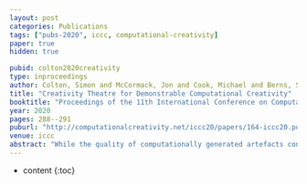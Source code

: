 ```yaml
---
layout: post
categories: Publications
tags: ["pubs-2020", iccc, computational-creativity]
paper: true
hidden: true

pubid: colton2020creativity
type: inproceedings
author: Colton, Simon and McCormack, Jon and Cook, Michael and Berns, Sebastian
title: "Creativity Theatre for Demonstrable Computational Creativity"
booktitle: "Proceedings of the 11th International Conference on Computational Creativity (ICCC’20)"
year: 2020
pages: 288--291
puburl: "http://computationalcreativity.net/iccc20/papers/164-iccc20.pdf"
venue: iccc
abstract: "While the quality of computationally generated artefacts continues to improve, some people still find it difficult to accept software as being creative. To help address this issue, we introduce the notion of creativity theatre, whereby computational creativity systems demonstrate their creative behaviours, not only for the purpose of producing valuable artefacts, but also to heighten the sense that observers have of it being creative. We present an approach to this whereby an entirely separate AI system controls a casual creator app, which is normally used as a creativity support tool by people. We describe the ‘Can You See What I Can See?’ installation which performs such creativity theatre, and describe its operation in a recent open house event."
---
```


* content
{:toc}

